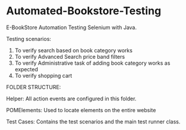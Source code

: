 # Automated-Bookstore-Testing

E-BookStore Automation Testing Selenium with Java. 

Testing scenarios: 

1. To verify search based on book category works
2. To verify Advanced Search price band filters
3. To verify Administrative task of adding book category works as expected
4. To verify shopping cart


FOLDER STRUCTURE:

Helper: All action events are configured in this folder.

POMElements: Used to locate elements on the entire website

Test Cases: Contains the test scenarios and the main test runner class.
